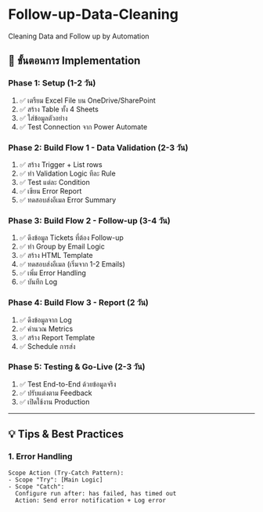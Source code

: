 # Follow-up-Data-Cleaning
Cleaning Data and Follow up by Automation
## 🚀 **ขั้นตอนการ Implementation**

### **Phase 1: Setup (1-2 วัน)**
1. ✅ เตรียม Excel File บน OneDrive/SharePoint
2. ✅ สร้าง Table ทั้ง 4 Sheets
3. ✅ ใส่ข้อมูลตัวอย่าง
4. ✅ Test Connection จาก Power Automate

### **Phase 2: Build Flow 1 - Data Validation (2-3 วัน)**
1. ✅ สร้าง Trigger + List rows
2. ✅ ทำ Validation Logic ทีละ Rule
3. ✅ Test แต่ละ Condition
4. ✅ เขียน Error Report
5. ✅ ทดสอบส่งอีเมล Error Summary

### **Phase 3: Build Flow 2 - Follow-up (3-4 วัน)**
1. ✅ ดึงข้อมูล Tickets ที่ต้อง Follow-up
2. ✅ ทำ Group by Email Logic
3. ✅ สร้าง HTML Template
4. ✅ ทดสอบส่งอีเมล (เริ่มจาก 1-2 Emails)
5. ✅ เพิ่ม Error Handling
6. ✅ บันทึก Log

### **Phase 4: Build Flow 3 - Report (2 วัน)**
1. ✅ ดึงข้อมูลจาก Log
2. ✅ คำนวณ Metrics
3. ✅ สร้าง Report Template
4. ✅ Schedule การส่ง

### **Phase 5: Testing & Go-Live (2-3 วัน)**
1. ✅ Test End-to-End ด้วยข้อมูลจริง
2. ✅ ปรับแต่งตาม Feedback
3. ✅ เปิดใช้งาน Production

---

## 💡 **Tips & Best Practices**

### **1. Error Handling**
```
Scope Action (Try-Catch Pattern):
- Scope "Try": [Main Logic]
- Scope "Catch":
  Configure run after: has failed, has timed out
  Action: Send error notification + Log error
